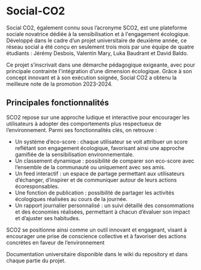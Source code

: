 # Social-CO2

Social CO2, également connu sous l’acronyme SCO2, est une plateforme sociale novatrice dédiée à la sensibilisation et à l'engagement écologique. Développé dans le cadre d’un projet universitaire de deuxième année, ce réseau social a été conçu en seulement trois mois par une équipe de quatre étudiants : Jérémy Desbois, Valentin Mary, Luka Baudrant et David Baldo.

Ce projet s’inscrivait dans une démarche pédagogique exigeante, avec pour principale contrainte l'intégration d’une dimension écologique. Grâce à son concept innovant et à son exécution soignée, Social CO2 a obtenu la meilleure note de la promotion 2023-2024.

## Principales fonctionnalités

SCO2 repose sur une approche ludique et interactive pour encourager les utilisateurs à adopter des comportements plus respectueux de l’environnement. Parmi ses fonctionnalités clés, on retrouve :

- Un système d’eco-score : chaque utilisateur se voit attribuer un score reflétant son engagement écologique, favorisant ainsi une approche gamifiée de la sensibilisation environnementale.
- Un classement dynamique : possibilité de comparer son eco-score avec l’ensemble de la communauté ou uniquement avec ses amis.
- Un feed interactif : un espace de partage permettant aux utilisateurs d’échanger, d’inspirer et de communiquer autour de leurs actions écoresponsables.
- Une fonction de publication : possibilité de partager les activités écologiques réalisées au cours de la journée.
- Un rapport journalier personnalisé : un suivi détaillé des consommations et des économies réalisées, permettant à chacun d’évaluer son impact et d’ajuster ses habitudes.

SCO2 se positionne ainsi comme un outil innovant et engageant, visant à encourager une prise de conscience collective et à favoriser des actions concrètes en faveur de l’environnement


Documentation universitaire disponible dans le wiki du repository et dans chaque partie du projet.

